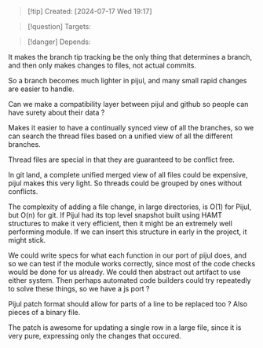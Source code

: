 
>[!tip] Created: [2024-07-17 Wed 19:17]

>[!question] Targets: 

>[!danger] Depends: 

It makes the branch tip tracking be the only thing that determines a branch, and then only makes changes to files, not actual commits.

So a branch becomes much lighter in pijul, and many small rapid changes are easier to handle.

Can we make a compatibility layer between pijul and github so people can have surety about their data ?

Makes it easier to have a continually synced view of all the branches, so we can search the thread files based on a unified view of all the different branches.

Thread files are special in that they are guaranteed to be conflict free.

In git land, a complete unified merged view of all files could be expensive, pijul makes this very light.  So threads could be grouped by ones without conflicts.

The complexity of adding a file change, in large directories, is O(1) for Pijul, but O(n) for git.  If Pijul had its top level snapshot built using HAMT structures to make it very efficient, then it might be an extremely well performing module.  If we can insert this structure in early in the project, it might stick.

We could write specs for what each function in our port of pijul does, and so we can test if the module works correctly, since most of the code checks would be done for us already.  We could then abstract out artifact to use either system.  Then perhaps automated code builders could try repeatedly to solve these things, so we have a js port ?

Pijul patch format should allow for parts of a line to be replaced too ?
Also pieces of a binary file.

The patch is awesome for updating a single row in a large file, since it is very pure, expressing only the changes that occured.